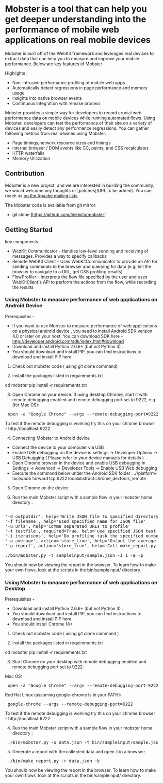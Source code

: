 # Mobster is a tool that can help you get deeper understanding into the performance of mobile web applications on real mobile devices #

Mobster is built off of the WebKit framework and leverages real devices to extract data that can help you to measure and improve your mobile performance. Below are key features of Mobster

Highlights : 

 * Non-intrusive performance profiling of mobile web apps
 * Automatically detect regressions in page performance and memory usage
 * Insights into native browser events
 * Continuous integration with release process 

Mobster provides a simple way for developers to record crucial web performance data on mobile devices while running automated flows. Using Mobster, developers can test the performance of their site on a variety of devices and easily detect any performance regressions. You can gather following metrics from real devices using Mobster.

 * Page timings,network resource sizes and timings
 * Internal browser / DOM events like GC, paints, and CSS recalculates
 * HTTP waterfalls
 * Memory Utilization 


## Contribution ##

Mobster is a new project, and we are interested in building the community; we would welcome any thoughts or [patches](URL to be added). You can reach us [on the Apache mailing lists](http://incubator.apache.org/mobster/contact.html).

The Mobster code is available from git mirror:
 * git clone [https://github.com/linkedin/mobster]

## Getting Started ##

key components - 

 * WebKit Communicator - Handles low-level sending and receiving of messages. Provides a way to specify callbacks 
 * Remote WebKit Client - Uses WebKitCommunicator to provide an API for sending commands to the browser and querying for data (e.g. tell the browser to navigate to a URL, get CSS profiling results)
 * FlowProfiler - Interprets the flow file specified by the user and uses WebKitClient's API to perform the actions from the flow, while recording the results

### Using Mobster to measure performance of web applications on Android Device ###

Prerequisites - 

 * If you want to use Mobster to measure performance of web applications on a physical android device , you need to install Android SDK version 4.0 or later on your host.  You can download SDK here - http://developer.android.com/sdk/index.html#download
 * Download and install Python 2.6.6+ (but not Python 3) . 
 * You should download and install PIP, you can find instructions to download and install PIP here

1. Check out mobster code ( using git clone command)

2. Install the packages listed in requirements.txt

cd mobster
pip install -r requirements.txt

3. Open Chrome on your device. If using desktop Chrome, start it with remote debugging enabled and remote debugging port set to 9222, e.g. (for Mac OS):

<pre> open -a "Google Chrome" --args --remote-debugging-port=9222 --enable-memory-info </pre>

To test if the remote debugging is working try this on your chrome browser - http://localhost:9222

4. Connecting Mobster to Android device

 * Connect the device to your computer via USB
 * Enable USB debugging on the device in  settings -> Developer Options -> USB Debugging ( Please refer to your device manuals for details )
 * Open Chrome browser in the device and enable USB debugging in Settings -> Advanced -> Developer Tools -> Enable USB Web debugging
 * Execute the command below under the Android SDK folder : 	./<Android-SDK-Folder>/platform-tools/adb forward tcp:9222 localabstract:chrome_devtools_remote

5. Open Chrome on the device

6. Run the main Mobster script with a sample flow in your mobster home directory : 

<pre> 
'-d outputdir', help='Write JSON file to specified directory'
'-f filename', help='Used specified name for JSON file'
'-u urls', help='Comma separated URLs to profile'
'-t testfile', required=True, help='Use specified JSON test file to determine test actions'
'-i iterations', help='Do profiling task the specified number of times'
'-a average', action='store_true', help='Output the average results of the iterations'
'-p report', action='store_true', help='Call make_report.py to make a report and open it'

./bin/mobster.py -t sampleinput/sample.json -i 1 -a -p
</pre>

You should now be viewing the report in the browser. To learn how to make your own flows, look at the scripts in the bin/sampleinput/ directory.


### Using Mobster to measure performance of web applications on Desktop ###

Prerequisites - 

 * Download and install Python 2.6.6+ (but not Python 3) . 
 * You should download and install PIP, you can find instructions to download and install PIP here
 * You should install Chrome 18+ 

1. Check out mobster code ( using git clone command )

2. Install the packages listed in requirements.txt

cd mobster
pip install -r requirements.txt

3. Start Chrome on your desktop with remote debugging enabled and remote debugging port set to 9222:

Mac OS:

<pre> open -a "Google Chrome" --args --remote-debugging-port=9222 --enable-memory-info </pre>

Red Hat Linux (assuming google-chrome is in your PATH):

<pre> google-chrome --args --remote-debugging-port=9222 </pre>

To test if the remote debugging is working try this on your chrome browser - http://localhost:9222

4. Run the main Mobster script with a sample flow in your mobster home directory : 

<pre> ./bin/mobster.py -o data.json -t bin/sampleinput/sample.json </pre>

5. Generate a report with the collected data and open it in a browser:

<pre> ./bin/make_report.py -r data.json -b </pre>

You should now be viewing the report in the browser. To learn how to make your own flows, look at the scripts in the bin/sampleinput/ directory.

